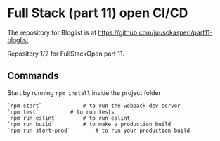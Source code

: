 # Full Stack (part 11) open CI/CD

The repository for Bloglist is at https://github.com/juusokasperi/part11-bloglist

Repository 1/2 for FullStackOpen part 11.

## Commands

Start by running `npm install` inside the project folder
```
`npm start` 			# to run the webpack dev server
`npm test` 			# to run tests
`npm run eslint` 		# to run eslint
`npm run build` 		# to make a production build
`npm run start-prod` 		# to run your production build
```
